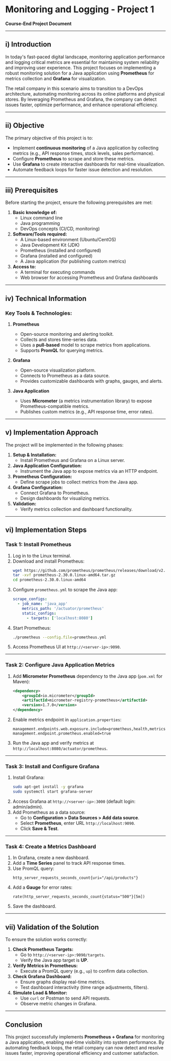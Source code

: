 # **Monitoring and Logging - Project 1**  
**Course-End Project Document**  

---

## **i) Introduction**  
In today's fast-paced digital landscape, monitoring application performance and logging critical metrics are essential for maintaining system reliability and improving user experience. This project focuses on implementing a robust monitoring solution for a Java application using **Prometheus** for metrics collection and **Grafana** for visualization.  

The retail company in this scenario aims to transition to a DevOps architecture, automating monitoring across its online platforms and physical stores. By leveraging Prometheus and Grafana, the company can detect issues faster, optimize performance, and enhance operational efficiency.  

---

## **ii) Objective**  
The primary objective of this project is to:  
- Implement **continuous monitoring** of a Java application by collecting metrics (e.g., API response times, stock levels, sales performance).  
- Configure **Prometheus** to scrape and store these metrics.  
- Use **Grafana** to create interactive dashboards for real-time visualization.  
- Automate feedback loops for faster issue detection and resolution.  

---

## **iii) Prerequisites**  
Before starting the project, ensure the following prerequisites are met:  
1. **Basic knowledge of:**  
   - Linux command line  
   - Java programming  
   - DevOps concepts (CI/CD, monitoring)  
2. **Software/Tools required:**  
   - A Linux-based environment (Ubuntu/CentOS)  
   - Java Development Kit (JDK)  
   - Prometheus (installed and configured)  
   - Grafana (installed and configured)  
   - A Java application (for publishing custom metrics)  
3. **Access to:**  
   - A terminal for executing commands  
   - Web browser for accessing Prometheus and Grafana dashboards  

---

## **iv) Technical Information**  
### **Key Tools & Technologies:**  
1. **Prometheus**  
   - Open-source monitoring and alerting toolkit.  
   - Collects and stores time-series data.  
   - Uses a **pull-based** model to scrape metrics from applications.  
   - Supports **PromQL** for querying metrics.  

2. **Grafana**  
   - Open-source visualization platform.  
   - Connects to Prometheus as a data source.  
   - Provides customizable dashboards with graphs, gauges, and alerts.  

3. **Java Application**  
   - Uses **Micrometer** (a metrics instrumentation library) to expose Prometheus-compatible metrics.  
   - Publishes custom metrics (e.g., API response time, error rates).  

---

## **v) Implementation Approach**  
The project will be implemented in the following phases:  
1. **Setup & Installation:**  
   - Install Prometheus and Grafana on a Linux server.  
2. **Java Application Configuration:**  
   - Instrument the Java app to expose metrics via an HTTP endpoint.  
3. **Prometheus Configuration:**  
   - Define scrape jobs to collect metrics from the Java app.  
4. **Grafana Configuration:**  
   - Connect Grafana to Prometheus.  
   - Design dashboards for visualizing metrics.  
5. **Validation:**  
   - Verify metrics collection and dashboard functionality.  

---

## **vi) Implementation Steps**  

### **Task 1: Install Prometheus**  
1. Log in to the Linux terminal.  
2. Download and install Prometheus:  
   ```bash
   wget https://github.com/prometheus/prometheus/releases/download/v2.30.0/prometheus-2.30.0.linux-amd64.tar.gz
   tar -xvf prometheus-2.30.0.linux-amd64.tar.gz
   cd prometheus-2.30.0.linux-amd64
   ```
3. Configure `prometheus.yml` to scrape the Java app:  
   ```yaml
   scrape_configs:
     - job_name: 'java_app'
       metrics_path: '/actuator/prometheus'
       static_configs:
         - targets: ['localhost:8080']
   ```
4. Start Prometheus:  
   ```bash
   ./prometheus --config.file=prometheus.yml
   ```
5. Access Prometheus UI at `http://<server-ip>:9090`.  

---

### **Task 2: Configure Java Application Metrics**  
1. Add **Micrometer Prometheus** dependency to the Java app (`pom.xml` for Maven):  
   ```xml
   <dependency>
       <groupId>io.micrometer</groupId>
       <artifactId>micrometer-registry-prometheus</artifactId>
       <version>1.7.0</version>
   </dependency>
   ```
2. Enable metrics endpoint in `application.properties`:  
   ```properties
   management.endpoints.web.exposure.include=prometheus,health,metrics
   management.endpoint.prometheus.enabled=true
   ```
3. Run the Java app and verify metrics at `http://localhost:8080/actuator/prometheus`.  

---

### **Task 3: Install and Configure Grafana**  
1. Install Grafana:  
   ```bash
   sudo apt-get install -y grafana
   sudo systemctl start grafana-server
   ```
2. Access Grafana at `http://<server-ip>:3000` (default login: admin/admin).  
3. Add Prometheus as a data source:  
   - Go to **Configuration > Data Sources > Add data source**.  
   - Select **Prometheus**, enter URL `http://localhost:9090`.  
   - Click **Save & Test**.  

---

### **Task 4: Create a Metrics Dashboard**  
1. In Grafana, create a new dashboard.  
2. Add a **Time Series** panel to track API response times.  
3. Use PromQL query:  
   ```promql
   http_server_requests_seconds_count{uri="/api/products"}
   ```
4. Add a **Gauge** for error rates:  
   ```promql
   rate(http_server_requests_seconds_count{status="500"}[5m])
   ```
5. Save the dashboard.  

---

## **vii) Validation of the Solution**  
To ensure the solution works correctly:  
1. **Check Prometheus Targets:**  
   - Go to `http://<server-ip>:9090/targets`.  
   - Verify the Java app target is **UP**.  
2. **Verify Metrics in Prometheus:**  
   - Execute a PromQL query (e.g., `up`) to confirm data collection.  
3. **Check Grafana Dashboard:**  
   - Ensure graphs display real-time metrics.  
   - Test dashboard interactivity (time range adjustments, filters).  
4. **Simulate Load & Monitor:**  
   - Use `curl` or Postman to send API requests.  
   - Observe metric changes in Grafana.  

---

## **Conclusion**  
This project successfully implements **Prometheus + Grafana** for monitoring a Java application, enabling real-time visibility into system performance. By automating feedback loops, the retail company can now detect and resolve issues faster, improving operational efficiency and customer satisfaction.  
